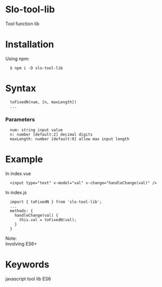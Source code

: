 # Slo-tool-lib
Tool function lib
# Installation
Using npm:
```
  $ npm i -D slo-tool-lib
```
# Syntax
```
  toFixedN(num, [n, maxLength])
  ...
```
### Parameters
```
  num: string input value  
  n: number [default:2] decimal digits  
  maxLength: number [default:9] allow max input length  
```
# Example
In index.vue
```
  <input type="text" v-model="val" v-change="handleChange(val)" />
```
In index.js
```
  import { toFixedN } from 'slo-tool-lib';
  ...
  methods: {
    handleChange(val) {
      this.val = toFixedN(val);
    }
  }
```
Note:  
Involving ES6+
# Keywords
javascript tool lib ES6